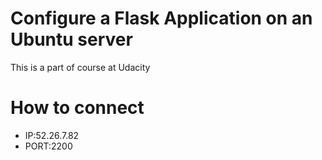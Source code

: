# Configure a Flask Application on an Ubuntu server
  This is a part of course at Udacity

# How to connect
- IP:52.26.7.82
- PORT:2200